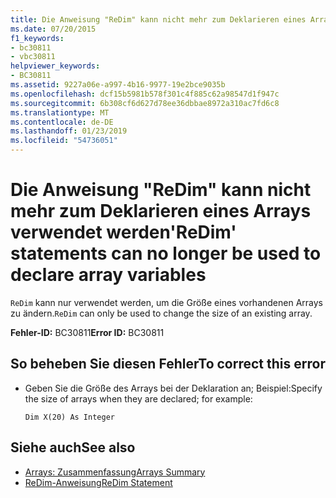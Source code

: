 ```yaml
---
title: Die Anweisung "ReDim" kann nicht mehr zum Deklarieren eines Arrays verwendet werden
ms.date: 07/20/2015
f1_keywords:
- bc30811
- vbc30811
helpviewer_keywords:
- BC30811
ms.assetid: 9227a06e-a997-4b16-9977-19e2bce9035b
ms.openlocfilehash: dcf15b5981b578f301c4f885c62a98547d1f947c
ms.sourcegitcommit: 6b308cf6d627d78ee36dbbae8972a310ac7fd6c8
ms.translationtype: MT
ms.contentlocale: de-DE
ms.lasthandoff: 01/23/2019
ms.locfileid: "54736051"
---
```

# <a name="redim-statements-can-no-longer-be-used-to-declare-array-variables"></a><span data-ttu-id="1bab5-102">Die Anweisung "ReDim" kann nicht mehr zum Deklarieren eines Arrays verwendet werden</span><span class="sxs-lookup"><span data-stu-id="1bab5-102">'ReDim' statements can no longer be used to declare array variables</span></span>
<span data-ttu-id="1bab5-103">`ReDim` kann nur verwendet werden, um die Größe eines vorhandenen Arrays zu ändern.</span><span class="sxs-lookup"><span data-stu-id="1bab5-103">`ReDim` can only be used to change the size of an existing array.</span></span>  
  
 <span data-ttu-id="1bab5-104">**Fehler-ID:** BC30811</span><span class="sxs-lookup"><span data-stu-id="1bab5-104">**Error ID:** BC30811</span></span>  
  
## <a name="to-correct-this-error"></a><span data-ttu-id="1bab5-105">So beheben Sie diesen Fehler</span><span class="sxs-lookup"><span data-stu-id="1bab5-105">To correct this error</span></span>  
  
-   <span data-ttu-id="1bab5-106">Geben Sie die Größe des Arrays bei der Deklaration an; Beispiel:</span><span class="sxs-lookup"><span data-stu-id="1bab5-106">Specify the size of arrays when they are declared; for example:</span></span>  
  
    ```  
    Dim X(20) As Integer  
    ```  
  
## <a name="see-also"></a><span data-ttu-id="1bab5-107">Siehe auch</span><span class="sxs-lookup"><span data-stu-id="1bab5-107">See also</span></span>
- [<span data-ttu-id="1bab5-108">Arrays: Zusammenfassung</span><span class="sxs-lookup"><span data-stu-id="1bab5-108">Arrays Summary</span></span>](../../visual-basic/language-reference/keywords/arrays-summary.md)
- [<span data-ttu-id="1bab5-109">ReDim-Anweisung</span><span class="sxs-lookup"><span data-stu-id="1bab5-109">ReDim Statement</span></span>](../../visual-basic/language-reference/statements/redim-statement.md)

